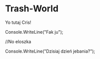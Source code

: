 # Trash-World
Yo tutaj Cris!

Console.WriteLine("Fak ju");

//No eloszka

Console.WriteLine("Dzisiaj dzień jebania?");
